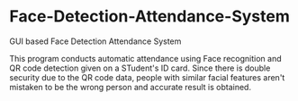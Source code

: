 # Face-Detection-Attendance-System
GUI based Face Detection Attendance System 

This program conducts automatic attendance using Face recognition and QR code detection given on a STudent's ID card.
Since there is double security due to the QR code data, people with similar facial features aren't mistaken to be the wrong person and accurate result is obtained.
